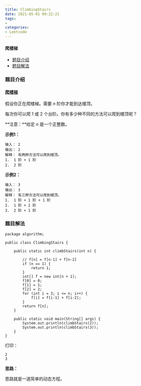 ```yaml
---
title: ClimbingStairs
date: 2021-05-01 09:22:21
tags:
- 
categories:
- Leetcode 
---
```




#### 爬楼梯

- [题目介绍](https://yangtzeshore.github.io/2021/05/01/ClimbingStairs/#题目介绍)
- [题目解法](https://yangtzeshore.github.io/2021/05/01/ClimbingStairs/#题目解法)

### 题目介绍

#### [爬楼梯](https://leetcode-cn.com/problems/climbing-stairs/)

假设你正在爬楼梯。需要 *n* 阶你才能到达楼顶。

每次你可以爬 1 或 2 个台阶。你有多少种不同的方法可以爬到楼顶呢？

**注意：**给定 *n* 是一个正整数。

**示例1：**

```
输入： 2
输出： 2
解释： 有两种方法可以爬到楼顶。
1.  1 阶 + 1 阶
2.  2 阶
```

**示例2：**

```
输入： 3
输出： 3
解释： 有三种方法可以爬到楼顶。
1.  1 阶 + 1 阶 + 1 阶
2.  1 阶 + 2 阶
3.  2 阶 + 1 阶
```

### 题目解法

```
package algorithm;

public class ClimbingStairs {

    public static int climbStairs(int n) {

        // f[n] = f[n-1] + f[n-2]
        if (n == 1) {
            return 1;
        }
        int[] f = new int[n + 1];
        f[0] = 0;
        f[1] = 1;
        f[2] = 2;
        for (int i = 3; i <= n; i++) {
            f[i] = f[i-1] + f[i-2];
        }
        return f[n];
    }

    public static void main(String[] args) {
        System.out.println(climbStairs(2));
        System.out.println(climbStairs(3));
    }
}
```

打印：

```
2
3
```

**思路：**

思路就是一道简单的动态方程。